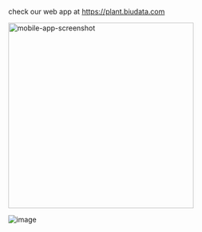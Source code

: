 check our web app at https://plant.biudata.com


<img width="371" alt="mobile-app-screenshot" src="https://user-images.githubusercontent.com/44317586/227811291-9eb9cc32-d6c4-48ca-b441-da2761a61e66.png">


![image](https://user-images.githubusercontent.com/44317586/227811475-7ad53601-fd04-474a-8b93-021d7451ef76.png)

